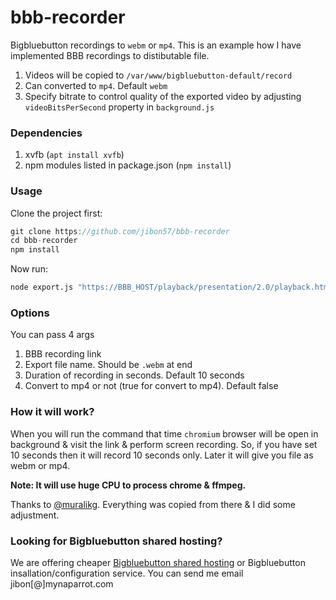 # bbb-recorder

Bigbluebutton recordings to `webm` or `mp4`. This is an example how I have implemented BBB recordings to distibutable file. 


1. Videos will be copied to `/var/www/bigbluebutton-default/record`
3. Can converted to `mp4`. Default `webm`
2. Specify bitrate to control quality of the exported video by adjusting `videoBitsPerSecond` property in `background.js`


### Dependencies

1. xvfb (`apt install xvfb`)
2. npm modules listed in package.json (`npm install`)

### Usage

Clone the project first:

```javascript
git clone https://github.com/jibon57/bbb-recorder
cd bbb-recorder
npm install
```

Now run:

```sh
node export.js "https://BBB_HOST/playback/presentation/2.0/playback.html?meetingId=MEETING_ID" meeting.webm 10 true
```

### Options

You can pass 4 args

1) BBB recording link
2) Export file name. Should be `.webm` at end
3) Duration of recording in seconds. Default 10 seconds
4) Convert to mp4 or not (true for convert to mp4). Default false

### How it will work?
When you will run the command that time `chromium` browser will be open in background & visit the link & perform screen recording. So, if you have set 10 seconds then it will record 10 seconds only. Later it will give you file as webm or mp4.

**Note: It will use huge CPU to process chrome & ffmpeg.** 



Thanks to [@muralikg](https://github.com/muralikg/puppetcam). Everything was copied from there & I did some adjustment. 


### Looking for Bigbluebutton shared hosting?
We are offering cheaper [Bigbluebutton shared hosting](https://www.mynaparrot.com/classroom) or Bigbluebutton insallation/configuration service. You can send me email jibon[@]mynaparrot.com
